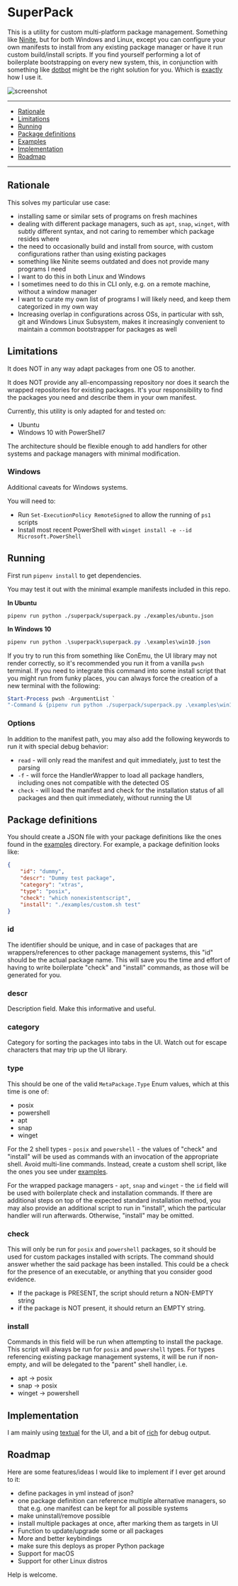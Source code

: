 # SuperPack 

This is a utility for custom multi-platform package management. Something like [Ninite](https://ninite.com/), but for both Windows and Linux, except you can configure your own manifests to install from any existing package manager or have it run custom build/install scripts. If you find yourself performing a lot of boilerplate bootstrapping on every new system, this, in conjunction with something like [dotbot](https://github.com/anishathalye/dotbot/) might be the right solution for you. Which is [exactly](https://github.com/martukas/dotfiles) how I use it.

![screenshot](screenshot.png)

---

- [Rationale](#rationale)
- [Limitations](#limitations)
- [Running](#running)
- [Package definitions](#package-definitions)
- [Examples](examples)
- [Implementation](#implementation)
- [Roadmap](#roadmap)

---

## Rationale

This solves my particular use case:
* installing same or similar sets of programs on fresh machines
* dealing with different package managers, such as `apt`, `snap`, `winget`, with subtly different syntax, and not caring to remember which package resides where
* the need to occasionally build and install from source, with custom configurations rather than using existing packages
* something like Ninite seems outdated and does not provide many programs I need
* I want to do this in both Linux and Windows
* I sometimes need to do this in CLI only, e.g. on a remote machine, without a window manager
* I want to curate my own list of programs I will likely need, and keep them categorized in my own way
* Increasing overlap in configurations across OSs, in particular with ssh, git and Windows Linux Subsystem, makes it increasingly convenient to maintain a common bootstrapper for packages as well

## Limitations

It does NOT in any way adapt packages from one OS to another. 

It does NOT provide any all-encompassing repository nor does it search the wrapped repositories for existing packages.  It's your responsibility to find the packages you need and describe them in your own manifest.

Currently, this utility is only adapted for and tested on:
* Ubuntu
* Windows 10 with PowerShell7

The architecture should be flexible enough to add handlers for other systems and package managers with minimal modification.

### Windows

Additional caveats for Windows systems. 

You will need to:
* Run `Set-ExecutionPolicy RemoteSigned` to allow the running of `ps1` scripts
* Install most recent PowerShell with `winget install -e --id Microsoft.PowerShell`


## Running

First run `pipenv install` to get dependencies.

You may test it out with the minimal example manifests included in this repo.

**In Ubuntu**
```shell
pipenv run python ./superpack/superpack.py ./examples/ubuntu.json
```

**In Windows 10**
```powershell
pipenv run python .\superpack\superpack.py .\examples\win10.json
```

If you try to run this from something like ConEmu, the UI library may not render correctly, so it's recommended you run it from a vanilla `pwsh` terminal. If you need to integrate this command into some install script that you might run from funky places, you can always force the creation of a new terminal with the following:
```powershell
Start-Process pwsh -ArgumentList `
"-Command & {pipenv run python ./superpack/superpack.py .\examples\win10.json}"
```

### Options

In addition to the manifest path, you may also add the following keywords to run it with special debug behavior:
* `read` - will only read the manifest and quit immediately, just to test the parsing
* `-f` - will force the HandlerWrapper to load all package handlers, including ones not compatible with the detected OS
* `check` - will load the manifest and check for the installation status of all packages and then quit immediately, without running the UI

## Package definitions

You should create a JSON file with your package definitions like the ones found in the [examples](examples) directory. For example, a package definition looks like:

```json
{
    "id": "dummy",
    "descr": "Dummy test package",
    "category": "xtras",
    "type": "posix",
    "check": "which nonexistentscript",
    "install": "./examples/custom.sh test"
}
```

### id

The identifier should be unique, and in case of packages that are wrappers/references to other package management systems, this "id" should be the actual package name. This will save you the time and effort of having to write boilerplate "check" and "install" commands, as those will be generated for you.

### descr

Description field. Make this informative and useful.

### category

Category for sorting the packages into tabs in the UI. Watch out for escape characters that may trip up the UI library.

### type
This should be one of the valid `MetaPackage.Type` Enum values, which at this time is one of:
* posix
* powershell
* apt
* snap
* winget

For the 2 shell types - `posix` and `powershell` - the values of "check" and "install" will be used as commands with an invocation of the appropriate shell. Avoid multi-line commands. Instead, create a custom shell script, like the ones you see under [examples](examples).

For the wrapped package managers - `apt`, `snap` and `winget` - the `id` field will be used with boilerplate check and installation commands. If there are additional steps on top of the expected standard installation method, you may also provide an additional script to run in "install", which the particular handler will run afterwards. Otherwise, "install" may be omitted.

### check

This will only be run for `posix` and `powershell` packages, so it should be used for custom packages installed with scripts. The command should answer whether the said package has been installed. This could be a check for the presence of an executable, or anything that you consider good evidence.
* If the package is PRESENT, the script should return a NON-EMPTY string
* if the package is NOT present, it should return an EMPTY string.

### install

Commands in this field will be run when attempting to install the package. This script will always be run for `posix` and `powershell` types. For types referencing existing package management systems, it will be run if non-empty, and will be delegated to the "parent" shell handler, i.e.
* apt -> posix
* snap -> posix
* winget -> powershell


## Implementation

I am mainly using [textual](https://github.com/textualize/textual/) for the UI, and a bit of [rich](https://github.com/Textualize/rich) for debug output.

## Roadmap

Here are some features/ideas I would like to implement if I ever get around to it:
* define packages in yml instead of json?
* one package definition can reference multiple alternative managers, so that e.g. one manifest can be kept for all possible systems
* make uninstall/remove possible
* install multiple packages at once, after marking them as targets in UI
* Function to update/upgrade some or all packages
* More and better keybindings
* make sure this deploys as proper Python package
* Support for macOS
* Support for other Linux distros

Help is welcome.
